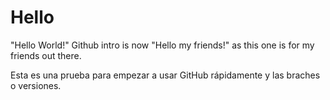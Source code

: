 # Hello
"Hello World!" Github intro is now "Hello my friends!" as this one is  for my friends out there.

Esta es una prueba para empezar a usar GitHub rápidamente y las braches o versiones.
